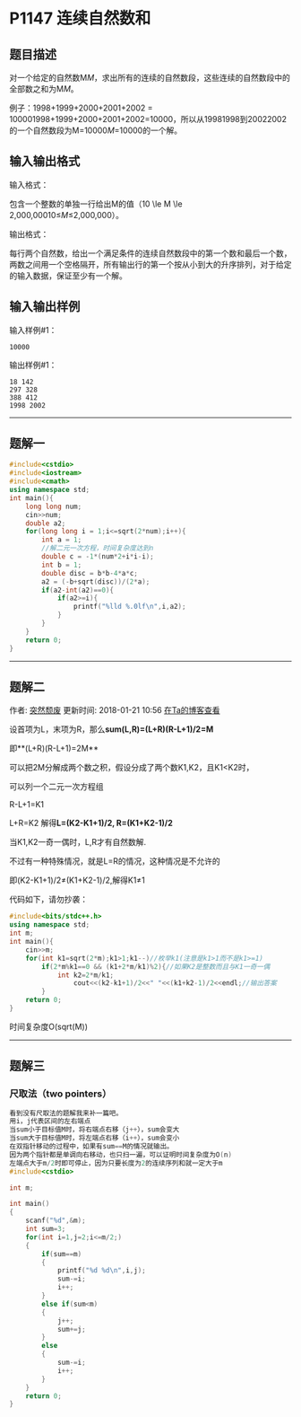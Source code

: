 # P1147 连续自然数和

## 题目描述

对一个给定的自然数M*M*，求出所有的连续的自然数段，这些连续的自然数段中的全部数之和为M*M*。

例子：1998+1999+2000+2001+2002 = 100001998+1999+2000+2001+2002=10000，所以从19981998到20022002的一个自然数段为M=10000*M*=10000的一个解。

## 输入输出格式

输入格式：



包含一个整数的单独一行给出M的值（10 \le M \le 2,000,00010≤*M*≤2,000,000）。



输出格式：



每行两个自然数，给出一个满足条件的连续自然数段中的第一个数和最后一个数，两数之间用一个空格隔开，所有输出行的第一个按从小到大的升序排列，对于给定的输入数据，保证至少有一个解。



## 输入输出样例

输入样例#1：



```
10000
```

输出样例#1：

 

```
18 142 
297 328 
388 412 
1998 2002
```



---



## 题解一

```c++
#include<cstdio>
#include<iostream>
#include<cmath>
using namespace std;
int main(){
	long long num;
	cin>>num;
	double a2;
	for(long long i = 1;i<=sqrt(2*num);i++){
		int a = 1;
		//解二元一次方程，时间复杂度达到n 
		double c = -1*(num*2+i*i-i);
		int b = 1;
		double disc = b*b-4*a*c;
		a2 = (-b+sqrt(disc))/(2*a);
	    if(a2-int(a2)==0){
	    	if(a2>=i){
	    		printf("%lld %.0lf\n",i,a2);
			}
		}
	}	
	return 0;
} 


```

---

## 题解二

作者: [突然颓废](https://www.luogu.org/space/show?uid=53118) 更新时间: 2018-01-21 10:56 [ 在Ta的博客查看](https://remenber.blog.luogu.org/solution-p1147)

设首项为L，末项为R，那么**sum(L,R)=(L+R)(R-L+1)/2=M**

即**(L+R)(R-L+1)=2M**

可以把2M分解成两个数之积，假设分成了两个数K1,K2，且K1<K2时，

可以列一个二元一次方程组

R-L+1=K1

L+R=K2 解得**L=(K2-K1+1)/2, R=(K1+K2-1)/2**

当K1,K2一奇一偶时，L,R才有自然数解.

不过有一种特殊情况，就是L=R的情况，这种情况是不允许的

即(K2-K1+1)/2≠(K1+K2-1)/2,解得K1≠1

代码如下，请勿抄袭：

```cpp
#include<bits/stdc++.h>
using namespace std;
int m;
int main(){
    cin>>m;
    for(int k1=sqrt(2*m);k1>1;k1--)//枚举k1(注意是k1>1而不是k1>=1)
        if(2*m%k1==0 && (k1+2*m/k1)%2){//如果K2是整数而且与K1一奇一偶
            int k2=2*m/k1;
                cout<<(k2-k1+1)/2<<" "<<(k1+k2-1)/2<<endl;//输出答案
        }
    return 0;
}
```

时间复杂度O(sqrt(M))

---

## 题解三

### 尺取法（two pointers）

```c++
看到没有尺取法的题解我来补一篇吧。
用i，j代表区间的左右端点
当sum小于目标值M时，将右端点右移（j++），sum会变大
当sum大于目标值M时，将左端点右移（i++），sum会变小
在双指针移动的过程中，如果有sum==M的情况就输出。
因为两个指针都是单调向右移动，也只扫一遍，可以证明时间复杂度为O(n)
左端点大于m/2时即可停止，因为只要长度为2的连续序列和就一定大于m
#include<cstdio>

int m;

int main()
{
    scanf("%d",&m);
    int sum=3;
    for(int i=1,j=2;i<=m/2;)
    {
        if(sum==m)
        {
            printf("%d %d\n",i,j);
            sum-=i;
            i++;
        }
        else if(sum<m)
        {
            j++;
            sum+=j;
        }
        else 
        {
            sum-=i;
            i++;
        } 
    }
    return 0;
}
```

